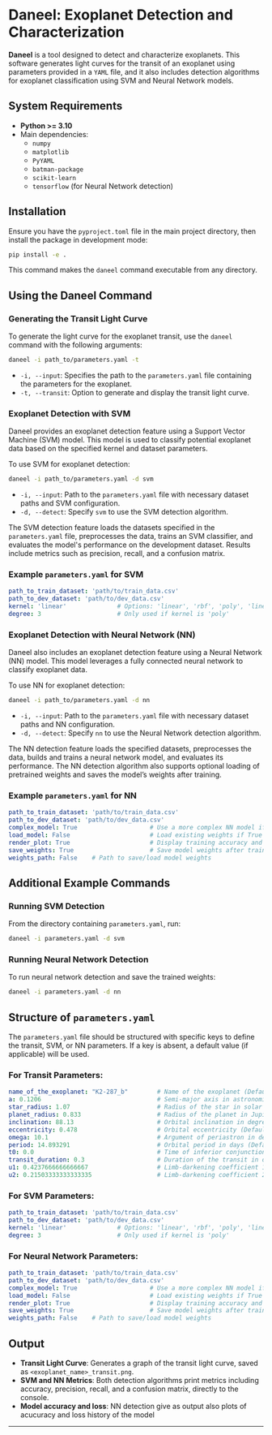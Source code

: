 # Daneel: Exoplanet Detection and Characterization

**Daneel** is a tool designed to detect and characterize exoplanets. This software generates light curves for the transit of an exoplanet using parameters provided in a `YAML` file, and it also includes detection algorithms for exoplanet classification using SVM and Neural Network models.

## System Requirements

- **Python >= 3.10**
- Main dependencies:
  - `numpy`
  - `matplotlib`
  - `PyYAML`
  - `batman-package`
  - `scikit-learn`
  - `tensorflow` (for Neural Network detection)

## Installation

Ensure you have the `pyproject.toml` file in the main project directory, then install the package in development mode:

```bash
pip install -e .
```

This command makes the `daneel` command executable from any directory.

## Using the Daneel Command

### Generating the Transit Light Curve

To generate the light curve for the exoplanet transit, use the `daneel` command with the following arguments:

```bash
daneel -i path_to/parameters.yaml -t
```

- `-i, --input`: Specifies the path to the `parameters.yaml` file containing the parameters for the exoplanet.
- `-t, --transit`: Option to generate and display the transit light curve.

### Exoplanet Detection with SVM

Daneel provides an exoplanet detection feature using a Support Vector Machine (SVM) model. This model is used to classify potential exoplanet data based on the specified kernel and dataset parameters.

To use SVM for exoplanet detection:

```bash
daneel -i path_to/parameters.yaml -d svm
```

- `-i, --input`: Path to the `parameters.yaml` file with necessary dataset paths and SVM configuration.
- `-d, --detect`: Specify `svm` to use the SVM detection algorithm.

The SVM detection feature loads the datasets specified in the `parameters.yaml` file, preprocesses the data, trains an SVM classifier, and evaluates the model's performance on the development dataset. Results include metrics such as precision, recall, and a confusion matrix.

### Example `parameters.yaml` for SVM

```yaml
path_to_train_dataset: 'path/to/train_data.csv'
path_to_dev_dataset: 'path/to/dev_data.csv'
kernel: 'linear'              # Options: 'linear', 'rbf', 'poly', 'linear_svc'
degree: 3                     # Only used if kernel is 'poly'
```

### Exoplanet Detection with Neural Network (NN)

Daneel also includes an exoplanet detection feature using a Neural Network (NN) model. This model leverages a fully connected neural network to classify exoplanet data.

To use NN for exoplanet detection:

```bash
daneel -i path_to/parameters.yaml -d nn
```

- `-i, --input`: Path to the `parameters.yaml` file with necessary dataset paths and NN configuration.
- `-d, --detect`: Specify `nn` to use the Neural Network detection algorithm.

The NN detection feature loads the specified datasets, preprocesses the data, builds and trains a neural network model, and evaluates its performance. The NN detection algorithm also supports optional loading of pretrained weights and saves the model’s weights after training.

### Example `parameters.yaml` for NN

```yaml
path_to_train_dataset: 'path/to/train_data.csv'
path_to_dev_dataset: 'path/to/dev_data.csv'
complex_model: True                    # Use a more complex NN model if set to True
load_model: False                      # Load existing weights if True
render_plot: True                      # Display training accuracy and loss plots
save_weights: True                     # Save model weights after training
weights_path: False    # Path to save/load model weights
```

## Additional Example Commands

### Running SVM Detection

From the directory containing `parameters.yaml`, run:

```bash
daneel -i parameters.yaml -d svm
```

### Running Neural Network Detection

To run neural network detection and save the trained weights:

```bash
daneel -i parameters.yaml -d nn
```

## Structure of `parameters.yaml`

The `parameters.yaml` file should be structured with specific keys to define the transit, SVM, or NN parameters. If a key is absent, a default value (if applicable) will be used.

### For Transit Parameters:

```yaml
name_of_the_exoplanet: "K2-287_b"        # Name of the exoplanet (Default: "!!Name not found!!")
a: 0.1206                                # Semi-major axis in astronomical units (AU) (Default: 1)
star_radius: 1.07                        # Radius of the star in solar radii (R_sun) (Default: 1)
planet_radius: 0.833                     # Radius of the planet in Jupiter radii (R_jupiter) (Default: 1)
inclination: 88.13                       # Orbital inclination in degrees (Default: 0)
eccentricity: 0.478                      # Orbital eccentricity (Default: 0)
omega: 10.1                              # Argument of periastron in degrees (Default: 0)
period: 14.893291                        # Orbital period in days (Default: 10)
t0: 0.0                                  # Time of inferior conjunction (start of transit) (Default: 0)
transit_duration: 0.3                    # Duration of the transit in days (Default: 0.3)
u1: 0.4237666666666667                   # Limb-darkening coefficient 1 (Default: 0)
u2: 0.21503333333333335                  # Limb-darkening coefficient 2 (Default: 0)
```

### For SVM Parameters:

```yaml
path_to_train_dataset: 'path/to/train_data.csv'
path_to_dev_dataset: 'path/to/dev_data.csv'
kernel: 'linear'              # Options: 'linear', 'rbf', 'poly', 'linear_svc'
degree: 3                     # Only used if kernel is 'poly'
```

### For Neural Network Parameters:

```yaml
path_to_train_dataset: 'path/to/train_data.csv'
path_to_dev_dataset: 'path/to/dev_data.csv'
complex_model: True                    # Use a more complex NN model if set to True
load_model: False                      # Load existing weights if True
render_plot: True                      # Display training accuracy and loss plots
save_weights: True                     # Save model weights after training
weights_path: False    # Path to save/load model weights
```

## Output

- **Transit Light Curve**: Generates a graph of the transit light curve, saved as `<exoplanet_name>_transit.png`.
- **SVM and NN Metrics**: Both detection algorithms print metrics including accuracy, precision, recall, and a confusion matrix, directly to the console. 
- **Model accuracy and loss**: NN detection give as output also plots of acucuracy and loss history of the model

---

